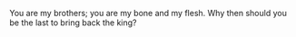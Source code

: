 You are my brothers; you are my bone and my flesh. Why then should you be the last to bring back the king?
